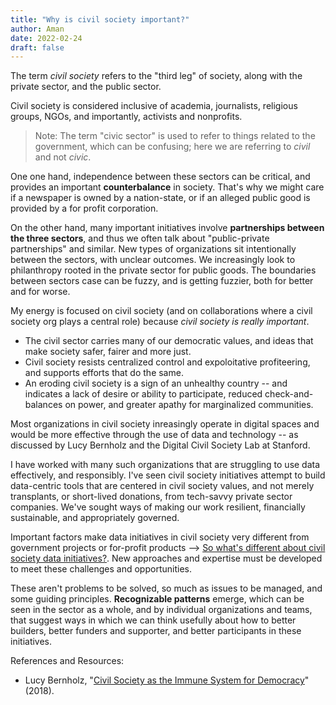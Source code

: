 ```yaml
---
title: "Why is civil society important?"
author: Aman
date: 2022-02-24
draft: false
---
```


The term *civil society* refers to the "third leg" of society, along with the private sector, and the public sector. 

Civil society is considered inclusive of academia, journalists, religious groups, NGOs, and importantly, activists and nonprofits. 

> Note: The term "civic sector" is used to refer to things related to the government, which can be confusing; here we are referring to *civil* and not *civic*. 

One one hand, independence between these sectors can be critical, and provides an important **counterbalance** in society. That's why we might care if a newspaper is owned by a nation-state, or if an alleged public good is provided by a for profit corporation.

On the other hand, many important initiatives involve **partnerships between the three sectors**, and thus we often talk about "public-private partnerships" and similar.  New types of organizations sit intentionally between the sectors, with unclear outcomes. We increasingly look to philanthropy rooted in the private sector for public goods. The boundaries between sectors case can be fuzzy, and is getting fuzzier, both for better and for worse.

My energy is focused on civil society (and on collaborations where a civil society org plays a central role) because *civil society is really important*.
* The civil sector carries many of our democratic values, and ideas that make society safer, fairer and more just. 
* Civil society resists centralized control and expoloitative profiteering, and supports efforts that do the same. 
* An eroding civil society is a sign of an unhealthy country -- and indicates a lack of desire or ability to participate, reduced check-and-balances on power, and greater apathy for marginalized communities. 

Most organizations in civil society inreasingly operate in digital spaces and would be more effective through the use of data and technology -- as discussed by Lucy Bernholz and the Digital Civil Society Lab at Stanford. 

I have worked with many such organizations that are struggling to use data effectively, and responsibly. I've seen civil society initiatives attempt to build data-centric tools that are centered in civil society values, and not merely transplants, or short-lived donations, from tech-savvy private sector companies. We've sought ways of making our work resilient, financially sustainable, and appropriately governed. 

Important factors make data initiatives in civil society very different from government projects or for-profit products --> [So what's different about civil society data initiatives?](so-whats-different-about-civil-society-data-initiatives). New approaches and expertise must be developed to meet these challenges and opportunities.

These aren't problems to be solved, so much as issues to be managed, and some guiding principles. **Recognizable patterns** emerge, which can be seen in the sector as a whole, and by individual organizations and teams, that suggest ways in which we can think usefully about how to better builders, better funders and supporter, and better participants in these initiatives.

References and Resources: 
* Lucy Bernholz, "[Civil Society as the Immune System for Democracy](https://philanthropy.blogspot.com/2018/01/civil-society-as-immune-system-for.html)" (2018). 
